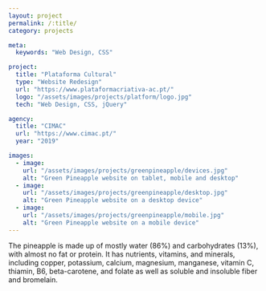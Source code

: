 ```yaml
---
layout: project
permalink: /:title/
category: projects

meta:
  keywords: "Web Design, CSS"

project:
  title: "Plataforma Cultural"
  type: "Website Redesign"
  url: "https://www.plataformacriativa-ac.pt/"
  logo: "/assets/images/projects/platform/logo.jpg"
  tech: "Web Design, CSS, jQuery"

agency:
  title: "CIMAC"
  url: "https://www.cimac.pt/"
  year: "2019"

images:
  - image:
    url: "/assets/images/projects/greenpineapple/devices.jpg"
    alt: "Green Pineapple website on tablet, mobile and desktop"
  - image:
    url: "/assets/images/projects/greenpineapple/desktop.jpg"
    alt: "Green Pineapple website on a desktop device"
  - image:
    url: "/assets/images/projects/greenpineapple/mobile.jpg"
    alt: "Green Pineapple website on a mobile device"
---
```

<p>The pineapple is made up of mostly water (86%) and carbohydrates (13%), with almost no fat or protein. It has nutrients, vitamins, and minerals, including copper, potassium, calcium, magnesium, manganese, vitamin C, thiamin, B6, beta-carotene, and folate as well as soluble and insoluble fiber and bromelain.</p>
